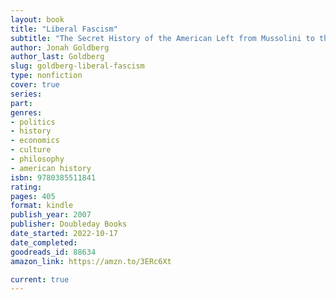 ```yaml
---
layout: book
title: "Liberal Fascism"
subtitle: "The Secret History of the American Left from Mussolini to the Politics of Meaning"
author: Jonah Goldberg
author_last: Goldberg
slug: goldberg-liberal-fascism
type: nonfiction
cover: true
series: 
part: 
genres:
- politics
- history
- economics
- culture
- philosophy
- american history
isbn: 9780385511841
rating: 
pages: 405
format: kindle
publish_year: 2007
publisher: Doubleday Books
date_started: 2022-10-17
date_completed: 
goodreads_id: 88634
amazon_link: https://amzn.to/3ERc6Xt

current: true
---
```

